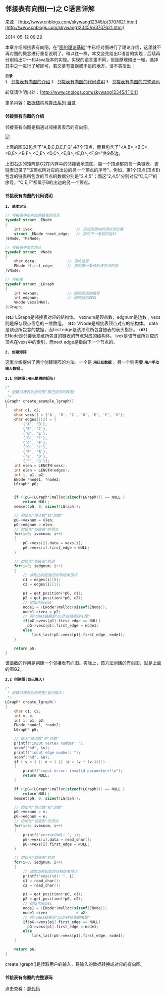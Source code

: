 ## 邻接表有向图(一)之 C语言详解

来源：[http://www.cnblogs.com/skywang12345/p/3707621.html](http://www.cnblogs.com/skywang12345/p/3707621.html)

2014-05-12 09:29


本章介绍邻接表有向图。在"[图的理论基础][100]"中已经对图进行了理论介绍，这里就不再对图的概念进行重复说明了。和以往一样，本文会先给出C语言的实现；后续再分别给出C++和Java版本的实现。实现的语言虽不同，但是原理如出一辙，选择其中之一进行了解即可。若文章有错误或不足的地方，请不吝指出！

 **`目录`**  
 **`1`** . [邻接表有向图的介绍][101] 
 **`2`** . [邻接表有向图的代码说明][102] 
 **`3`** . [邻接表有向图的完整源码][103]

转载请注明出处：[http://www.cnblogs.com/skywang12345/][104]

更多内容：[数据结构与算法系列 目录][105]


 

<a name="anchor1"></a>

### **`邻接表有向图的介绍 `** 

邻接表有向图是指通过邻接表表示的有向图。

![][0]

上面的图G2包含了"A,B,C,D,E,F,G"共7个顶点，而且包含了"<A,B>,<B,C>,<B,E>,<B,F>,<C,E>,<D,C>,<E,B>,<E,D>,<F,G>"共9条边。

上图右边的矩阵是G2在内存中的邻接表示意图。每一个顶点都包含一条链表，该链表记录了"该顶点所对应的出边的另一个顶点的序号"。例如，第1个顶点(顶点B)包含的链表所包含的节点的数据分别是"2,4,5"；而这"2,4,5"分别对应"C,E,F"的序号，"C,E,F"都属于B的出边的另一个顶点。

<a name="anchor2"></a>

### **`邻接表有向图的代码说明 `** 

 **`1. 基本定义 `** 



```c
// 邻接表中表对应的链表的顶点
typedef struct _ENode
{
    int ivex;                   // 该边所指向的顶点的位置
    struct _ENode *next_edge;   // 指向下一条弧的指针
}ENode, *PENode;

// 邻接表中表的顶点
typedef struct _VNode
{
    char data;              // 顶点信息
    ENode *first_edge;      // 指向第一条依附该顶点的弧
}VNode;

// 邻接表
typedef struct _LGraph
{
    int vexnum;             // 图的顶点的数目
    int edgnum;             // 图的边的数目
    VNode vexs[MAX];
}LGraph;

```



 **`(01)`**  LGraph是邻接表对应的结构体。 vexnum是顶点数，edgnum是边数；vexs则是保存顶点信息的一维数组。 
 **`(02)`**  VNode是邻接表顶点对应的结构体。 data是顶点所包含的数据，而first edge是该顶点所包含链表的表头指针。 
 **`(03)`**  ENode是邻接表顶点所包含的链表的节点对应的结构体。 ivex是该节点所对应的顶点在vexs中的索引，而next edge是指向下一个节点的。

 **`2. 创建矩阵 `** 

这里介绍提供了两个创建矩阵的方法。一个是 **`用已知数据`** ，另一个则需要 **`用户手动输入数据`** 。

 **`2.1 创建图(用已提供的矩阵) `** 



```c
/*
 * 创建邻接表对应的图(用已提供的数据)
 */
LGraph* create_example_lgraph()
{
    char c1, c2;
    char vexs[] = {'A', 'B', 'C', 'D', 'E', 'F', 'G'};
    char edges[][2] = {
        {'A', 'B'}, 
        {'B', 'C'}, 
        {'B', 'E'}, 
        {'B', 'F'}, 
        {'C', 'E'}, 
        {'D', 'C'}, 
        {'E', 'B'}, 
        {'E', 'D'}, 
        {'F', 'G'}}; 
    int vlen = LENGTH(vexs);
    int elen = LENGTH(edges);
    int i, p1, p2;
    ENode *node1, *node2;
    LGraph* pG;


    if ((pG=(LGraph*)malloc(sizeof(LGraph))) == NULL )
        return NULL;
    memset(pG, 0, sizeof(LGraph));

    // 初始化"顶点数"和"边数"
    pG->vexnum = vlen;
    pG->edgnum = elen;
    // 初始化"邻接表"的顶点
    for(i=0; ivexnum; i++)
    {
        pG->vexs[i].data = vexs[i];
        pG->vexs[i].first_edge = NULL;
    }

    // 初始化"邻接表"的边
    for(i=0; iedgnum; i++)
    {
        // 读取边的起始顶点和结束顶点
        c1 = edges[i][0];
        c2 = edges[i][1];

        p1 = get_position(*pG, c1);
        p2 = get_position(*pG, c2);
        // 初始化node1
        node1 = (ENode*)malloc(sizeof(ENode));
        node1->ivex = p2;
        // 将node1链接到"p1所在链表的末尾"
        if(pG->vexs[p1].first_edge == NULL)
          pG->vexs[p1].first_edge = node1;
        else
            link_last(pG->vexs[p1].first_edge, node1);
    }

    return pG;
}

```



该函数的作用是创建一个邻接表有向图。实际上，该方法创建的有向图，就是上面的图G2。

 **`2.2 创建图(自己输入) `** 



```c
/*
 * 创建邻接表对应的图(自己输入)
 */
LGraph* create_lgraph()
{
    char c1, c2;
    int v, e;
    int i, p1, p2;
    ENode *node1, *node2;
    LGraph* pG;

    // 输入"顶点数"和"边数"
    printf("input vertex number: ");
    scanf("%d", &v);
    printf("input edge number: ");
    scanf("%d", &e);
    if ( v < 1 || e < 1 || (e > (v * (v-1))))
    {
        printf("input error: invalid parameters!\n");
        return NULL;
    }

    if ((pG=(LGraph*)malloc(sizeof(LGraph))) == NULL )
        return NULL;
    memset(pG, 0, sizeof(LGraph));

    // 初始化"顶点数"和"边数"
    pG->vexnum = v;
    pG->edgnum = e;
    // 初始化"邻接表"的顶点
    for(i=0; ivexnum; i++)
    {
        printf("vertex(%d): ", i);
        pG->vexs[i].data = read_char();
        pG->vexs[i].first_edge = NULL;
    }

    // 初始化"邻接表"的边
    for(i=0; iedgnum; i++)
    {
        // 读取边的起始顶点和结束顶点
        printf("edge(%d): ", i);
        c1 = read_char();
        c2 = read_char();

        p1 = get_position(*pG, c1);
        p2 = get_position(*pG, c2);
        // 初始化node1
        node1 = (ENode*)malloc(sizeof(ENode));
        node1->ivex             = p2;
        // 将node1链接到"p1所在链表的末尾"
        if(pG->vexs[p1].first_edge == NULL)
          pG->vexs[p1].first_edge = node1;
        else
            link_last(pG->vexs[p1].first_edge, node1);
    }

    return pG;
}

```



create_lgraph()是读取用户的输入，将输入的数据转换成对应的有向图。

<a name="anchor3"></a>

### **`邻接表有向图的完整源码 `** 

点击查看：[源代码][106]

[0]: ../img/08.jpg
[100]: http://www.cnblogs.com/skywang12345/p/3691463.html
[101]: #anchor1
[102]: #anchor2
[103]: #anchor3
[104]: http://www.cnblogs.com/skywang12345/
[105]: http://www.cnblogs.com/skywang12345/p/3603935.html
[106]: https://github.com/wangkuiwu/datastructs_and_algorithm/blob/master/source/graph/basic/dg/c/list_dg.c